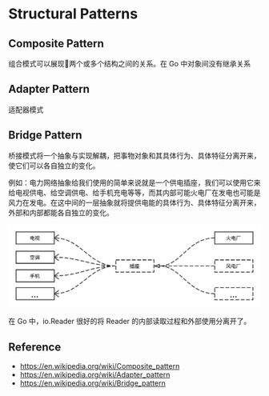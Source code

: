 # Structural Patterns

## Composite Pattern

组合模式可以展现两个或多个结构之间的关系。在 Go 中对象间没有继承关系

## Adapter Pattern

适配器模式

## Bridge Pattern

桥接模式将一个抽象与实现解耦，把事物对象和其具体行为、具体特征分离开来，使它们可以各自独立的变化。

例如：电力网络抽象给我们使用的简单来说就是一个供电插座，我们可以使用它来给电视供电、给空调供电、给手机充电等等，而其内部可能火电厂在发电也可能是风力在发电。在这中间的一层抽象就将提供电能的具体行为、具体特征分离开来，外部和内部都能各自独立的变化。

![Bridge Pattern](images/bridge-pattern.svg)

在 Go 中，io.Reader 很好的将 Reader 的内部读取过程和外部使用分离开了。

## Reference

* https://en.wikipedia.org/wiki/Composite_pattern
* https://en.wikipedia.org/wiki/Adapter_pattern
* https://en.wikipedia.org/wiki/Bridge_pattern